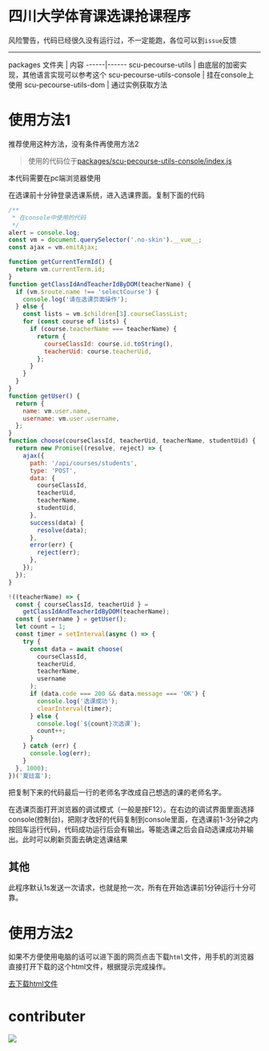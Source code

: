 # 四川大学体育课选课抢课程序

风险警告，代码已经很久没有运行过，不一定能跑，各位可以到`issue`反馈

------------

packages
文件夹 | 内容
------|------
scu-pecourse-utils | 由底层的加密实现，其他语言实现可以参考这个
scu-pecourse-utils-console | 挂在console上使用
scu-pecourse-utils-dom | 通过实例获取方法

# 使用方法1

推荐使用这种方法，没有条件再使用方法2

> 使用的代码位于[packages/scu-pecourse-utils-console/index.js](https://github.com/2239559319/scu-pe-course/blob/master/packages/scu-pecourse-utils-console/index.js)

本代码需要在pc端浏览器使用

在选课前十分钟登录选课系统，进入选课界面。复制下面的代码

<!-- PLACEHOLDER-S -->
```javascript
/**
 * 在console中使用的代码
 */
alert = console.log;
const vm = document.querySelector('.no-skin').__vue__;
const ajax = vm.emitAjax;

function getCurrentTermId() {
  return vm.currentTerm.id;
}
function getClassIdAndTeacherIdByDOM(teacherName) {
  if (vm.$route.name !== 'selectCourse') {
    console.log('请在选课页面操作');
  } else {
    const lists = vm.$children[3].courseClassList;
    for (const course of lists) {
      if (course.teacherName === teacherName) {
        return {
          courseClassId: course.id.toString(),
          teacherUid: course.teacherUid,
        };
      }
    }
  }
}
function getUser() {
  return {
    name: vm.user.name,
    username: vm.user.username,
  };
}
function choose(courseClassId, teacherUid, teacherName, studentUid) {
  return new Promise((resolve, reject) => {
    ajax({
      path: '/api/courses/students',
      type: 'POST',
      data: {
        courseClassId,
        teacherUid,
        teacherName,
        studentUid,
      },
      success(data) {
        resolve(data);
      },
      error(err) {
        reject(err);
      },
    });
  });
}

!((teacherName) => {
  const { courseClassId, teacherUid } =
    getClassIdAndTeacherIdByDOM(teacherName);
  const { username } = getUser();
  let count = 1;
  const timer = setInterval(async () => {
    try {
      const data = await choose(
        courseClassId,
        teacherUid,
        teacherName,
        username
      );
      if (data.code === 200 && data.message === 'OK') {
        console.log('选课成功');
        clearInterval(timer);
      } else {
        console.log(`${count}次选课`);
        count++;
      }
    } catch (err) {
      console.log(err);
    }
  }, 1000);
})('夏廷富');
```
<!-- PLACEHOLDER-E -->

把复制下来的代码最后一行的老师名字改成自己想选的课的老师名字。

在选课页面打开浏览器的调试模式（一般是按F12）。在右边的调试界面里面选择console(控制台)，把刚才改好的代码复制到console里面，在选课前1-3分钟之内按回车运行代码，代码成功运行后会有输出。等能选课之后会自动选课成功并输出。此时可以刷新页面去确定选课结果

## 其他

此程序默认1s发送一次请求，也就是抢一次，所有在开始选课前1分钟运行十分可靠。

# 使用方法2

如果不方便使用电脑的话可以进下面的网页点击下载`html`文件，用手机的浏览器直接打开下载的这个html文件，根据提示完成操作。

[去下载html文件](https://unpkg.luckincdn.com/@scu-xiaochuan/scu-pecourse-html@latest/dist/download.html)

# contributer

<a href="https://github.com/2239559319/scu-pe-course/graphs/contributors">
  <img src="https://contrib.rocks/image?repo=2239559319/scu-pe-course" />
</a>
